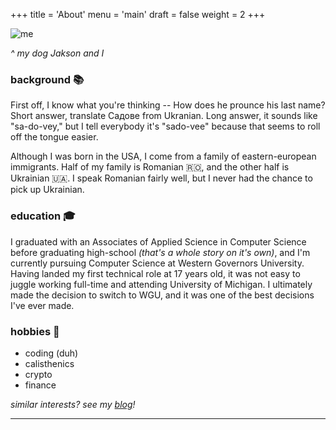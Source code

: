 +++
title = 'About'
menu = 'main'
draft = false
weight = 2
+++

![me](/images/me.jpg)

_^ my dog Jakson and I_

### background 📚

First off, I know what you're thinking -- How does he prounce his last name? Short answer, translate Садове from Ukranian. Long answer, it sounds like "sa-do-vey," but I tell everybody it's "sado-vee" because that seems to roll off the tongue easier. 

Although I was born in the USA, I come from a family of eastern-european immigrants. Half of my family is Romanian 🇷🇴, and the other half is Ukrainian 🇺🇦. I speak Romanian fairly well, but I never had the chance to pick up Ukrainian.


### education 🎓

I graduated with an Associates of Applied Science in Computer Science before graduating high-school _(that's a whole story on it's own)_, and I'm currently pursuing Computer Science at Western Governors University. Having landed my first technical role at 17 years old, it was not easy to juggle working full-time and attending University of Michigan. I ultimately made the decision to switch to WGU, and it was one of the best decisions I've ever made.

### hobbies 💪

- coding (duh)
- calisthenics
- crypto
- finance

_similar interests? see my [blog](/blog)!_

---
